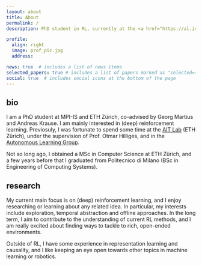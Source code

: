 ```yaml
---
layout: about
title: About
permalink: /
description: PhD student in RL, currently at the <a href="https://al.is.mpg.de/">Autonomous Learning Group</a>.

profile:
  align: right
  image: prof_pic.jpg
  address: 

news: true  # includes a list of news items
selected_papers: true # includes a list of papers marked as "selected={true}"
social: true  # includes social icons at the bottom of the page
---
```


## bio

I am a PhD student at MPI-IS and ETH Zürich, co-advised by Georg Martius and Andreas Krause. I am mainly interested in (deep) reinforcement learning. Previosuly, I was fortunate to spend some time at the <a href="https://ait.ethz.ch/">AIT Lab</a> (ETH Zürich), under the supervision of Prof. Otmar Hilliges, and in the <a href="https://al.is.mpg.de/">Autonomous Learning Group</a>.

Not so long ago, I obtained a MSc in Computer Science at ETH Zürich, and a few years before that I graduated from Politecnico di Milano (BSc in Engineering of Computing Systems).

## research

My current main focus is on (deep) reinforcement learning, and I enjoy researching or learning about any related idea. In particular, my interests include exploration, temporal abstraction and offline approaches. In the long term, I aim to contribute to the understanding of current RL methods, and I am really excited about finding ways to tackle to rich, open-ended environments.

Outside of RL, I have some experience in representation learning and causality, and I like keeping an eye open towards other topics in machine learning or robotics.


<!--
## random

- If you play chess, and have mercy towards beginners, you can message <a href="https://lichess.org/@/bagaserio">me</a>.
- If you do not like this website, I'd appreciate some feedback :)
-->

<!-- ## pub -->

<!---
TODO:
- add images to publications
- add CV section
- add readings
-->
